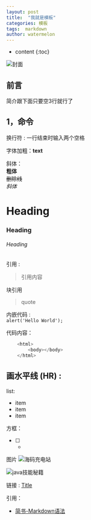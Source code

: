 ```yaml
---
layout: post
title:  "我就是模板"
categories: 模板
tags:  markdown  
author: watermelon
---
```

* content
{:toc}


![封面](https://wx3.sinaimg.cn/mw1024/005xB1vLly1fyiqoizncwj30k00b9acu.jpg)
## 前言
简介跟下面只要空3行就行了



## 1，命令
换行符 : 一行结束时输入两个空格  

字体加粗：**text**  

斜体：  
**粗体**  
~~删除线~~  
*斜体*  

# Heading
### Heading
###### Heading
引用 :
> 引用内容

块引用
> quote

内嵌代码 :   
`alert('Hello World');`

代码内容：
```js
    <html>
        <body></body>
    </html>
```

画水平线 (HR) :
--------


list:
* item
* item
* item


方框：
- [ ] -

图片
![海码充电站](https://thumbnail0.baidupcs.com/thumbnail/dc6c2caf3b17bfcefc6f07a8347e9e60?fid=3022657087-250528-297020943375896&time=1543406400&rt=sh&sign=FDTAER-DCb740ccc5511e5e8fedcff06b081203-WOa3fkgBacreZWle6qNdoy77q%2B4%3D&expires=8h&chkv=0&chkbd=0&chkpc=&dp-logid=7696618029486668782&dp-callid=0&size=c710_u400&quality=100&vuk=-&ft=video)


![java技能秘籍](url)

链接 :
[Title](URL)

引用：
* [简书-Markdown语法](https://www.jianshu.com/p/2d7a12948a6f)



